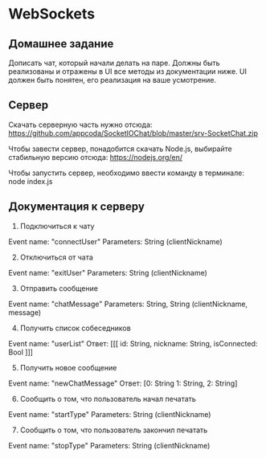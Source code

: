 # WebSockets

## Домашнее задание

Дописать чат, который начали делать на паре. Должны быть реализованы и отражены в UI все методы из документации ниже. 
UI должен быть понятен, его реализация на ваше усмотрение. 

## Сервер

Скачать серверную часть нужно отсюда: https://github.com/appcoda/SocketIOChat/blob/master/srv-SocketChat.zip

Чтобы завести сервер, понадобится скачать Node.js, выбирайте стабильную версию отсюда: https://nodejs.org/en/

Чтобы запустить сервер, необходимо ввести команду в терминале: node index.js 

## Документация к серверу

1. Подключиться к чату

Event name: "connectUser"
Parameters: String (clientNickname)

2. Отключиться от чата

Event name: "exitUser"
Parameters: String (clientNickname)

3. Отправить сообщение

Event name: "chatMessage"
Parameters: String, String (clientNickname, message)

4. Получить список собеседников

Event name: "userList"
Ответ: [[[ id: String,
		  nickname: String,
		  isConnected: Bool ]]]

5. Получить новое сообщение

Event name: "newChatMessage"
Ответ: [0: String
		1: String,
		2: String]

6. Сообщить о том, что пользователь начал печатать

Event name: "startType"
Parameters: String (clientNickname)

7. Сообщить о том, что пользователь закончил печатать

Event name: "stopType"
Parameters: String (clientNickname)

